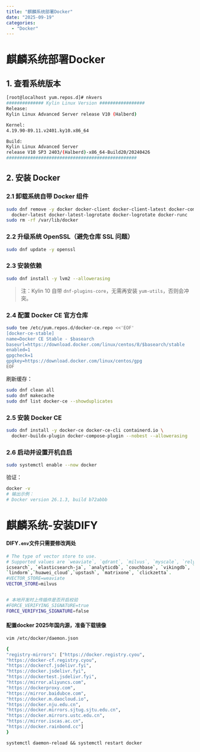 ```yaml
---
title: "麒麟系统部署Docker"
date: "2025-09-19"
categories: 
  - "Docker"
---
```


# **麒麟系统部署Docker**



## **1. 查看系统版本**

```bash
[root@localhost yum.repos.d]# nkvers
############## Kylin Linux Version #################
Release:
Kylin Linux Advanced Server release V10 (Halberd)

Kernel:
4.19.90-89.11.v2401.ky10.x86_64

Build:
Kylin Linux Advanced Server
release V10 SP3 2403/(Halberd)-x86_64-Build20/20240426
#################################################
```



## **2. 安装 Docker**

### 2.1 卸载系统自带 Docker 组件

```bash
sudo dnf remove -y docker docker-client docker-client-latest docker-common \
  docker-latest docker-latest-logrotate docker-logrotate docker-runc
sudo rm -rf /var/lib/docker
```



### 2.2 升级系统 OpenSSL（避免仓库 SSL 问题）

```bash
sudo dnf update -y openssl
```



### 2.3 安装依赖

```bash
sudo dnf install -y lvm2 --allowerasing
```

> 注：Kylin 10 自带 `dnf-plugins-core`，无需再安装 `yum-utils`，否则会冲突。



### 2.4 配置 Docker CE 官方仓库

```bash
sudo tee /etc/yum.repos.d/docker-ce.repo <<'EOF'
[docker-ce-stable]
name=Docker CE Stable - $basearch
baseurl=https://download.docker.com/linux/centos/8/$basearch/stable
enabled=1
gpgcheck=1
gpgkey=https://download.docker.com/linux/centos/gpg
EOF
```

刷新缓存：

```bash
sudo dnf clean all
sudo dnf makecache
sudo dnf list docker-ce --showduplicates
```



### 2.5 安装 Docker CE

```bash
sudo dnf install -y docker-ce docker-ce-cli containerd.io \
  docker-buildx-plugin docker-compose-plugin --nobest --allowerasing
```



### 2.6 启动并设置开机自启

```bash
sudo systemctl enable --now docker
```

验证：

```bash
docker -v
# 输出示例：
# Docker version 26.1.3, build b72abbb
```





# 麒麟系统-安装DIFY



#### DIFY`.env`文件只需要修改两处

``` bash
# The type of vector store to use.
# Supported values are `weaviate`, `qdrant`, `milvus`, `myscale`, `relyt`, `pgvector`, `pgvecto-rs`, `chroma`, `opensearch`, `oracle`, `tencent`, `elast
icsearch`, `elasticsearch-ja`, `analyticdb`, `couchbase`, `vikingdb`, `oceanbase`, `opengauss`, `tablestore`,`vastbase`,`tidb`,`tidb_on_qdrant`,`baidu`,
`lindorm`,`huawei_cloud`,`upstash`, `matrixone`, `clickzetta`.
#VECTOR_STORE=weaviate
VECTOR_STORE=milvus


# 本地开发时上传插件是否开启校验
#FORCE_VERIFYING_SIGNATURE=true
FORCE_VERIFYING_SIGNATURE=false
```



#### 配置docker  2025年国内源，准备下载镜像

``` bash
vim /etc/docker/daemon.json

{
"registry-mirrors": ["https://docker.registry.cyou",
"https://docker-cf.registry.cyou",
"https://dockercf.jsdelivr.fyi",
"https://docker.jsdelivr.fyi",
"https://dockertest.jsdelivr.fyi",
"https://mirror.aliyuncs.com",
"https://dockerproxy.com",
"https://mirror.baidubce.com",
"https://docker.m.daocloud.io",
"https://docker.nju.edu.cn",
"https://docker.mirrors.sjtug.sjtu.edu.cn",
"https://docker.mirrors.ustc.edu.cn",
"https://mirror.iscas.ac.cn",
"https://docker.rainbond.cc"]
}

```

```
systemctl daemon-reload && systemctl restart docker
```

